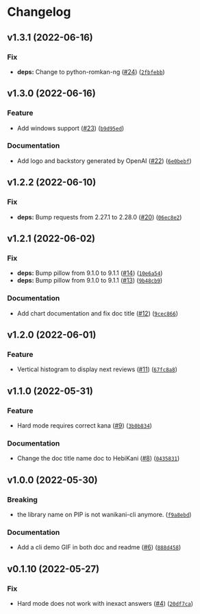 # Changelog

<!--next-version-placeholder-->

## v1.3.1 (2022-06-16)
### Fix
* **deps:** Change to python-romkan-ng ([#24](https://github.com/ajite/hebikani/issues/24)) ([`2fbfebb`](https://github.com/ajite/hebikani/commit/2fbfebb249bb39bc0f0039a6ce4620cae8eac60a))

## v1.3.0 (2022-06-16)
### Feature
* Add windows support ([#23](https://github.com/ajite/hebikani/issues/23)) ([`b9d95ed`](https://github.com/ajite/hebikani/commit/b9d95ed22d16f5b56577f15bdc5f2b56b3f087ad))

### Documentation
* Add logo and backstory generated by OpenAI ([#22](https://github.com/ajite/hebikani/issues/22)) ([`6e0bebf`](https://github.com/ajite/hebikani/commit/6e0bebf13944c9938f8feb15e60d283a15508645))

## v1.2.2 (2022-06-10)
### Fix
* **deps:** Bump requests from 2.27.1 to 2.28.0 ([#20](https://github.com/ajite/hebikani/issues/20)) ([`06ec8e2`](https://github.com/ajite/hebikani/commit/06ec8e2f8fd82e539ea4547d6290d2199972952a))

## v1.2.1 (2022-06-02)
### Fix
* **deps:** Bump pillow from 9.1.0 to 9.1.1 ([#14](https://github.com/ajite/hebikani/issues/14)) ([`10e6a54`](https://github.com/ajite/hebikani/commit/10e6a549185976321b307d8a1d994d2744d6b88c))
* **deps:** Bump pillow from 9.1.0 to 9.1.1 ([#13](https://github.com/ajite/hebikani/issues/13)) ([`9b48cb9`](https://github.com/ajite/hebikani/commit/9b48cb9a933bab058342938a43c4ca9349775b75))

### Documentation
* Add chart documentation and fix doc title ([#12](https://github.com/ajite/hebikani/issues/12)) ([`9cec866`](https://github.com/ajite/hebikani/commit/9cec866d368f642afa9d177b3e9423c0aab72d73))

## v1.2.0 (2022-06-01)
### Feature
* Vertical histogram to display next reviews ([#11](https://github.com/ajite/hebikani/issues/11)) ([`67fc8a8`](https://github.com/ajite/hebikani/commit/67fc8a846ab34ec478c7937a69d8401720839792))

## v1.1.0 (2022-05-31)
### Feature
* Hard mode requires correct kana ([#9](https://github.com/ajite/hebikani/issues/9)) ([`3b0b834`](https://github.com/ajite/hebikani/commit/3b0b8347d8d1ef1d9dd6636b61a295d560b1dae1))

### Documentation
* Change the doc title name doc to HebiKani ([#8](https://github.com/ajite/hebikani/issues/8)) ([`0435831`](https://github.com/ajite/hebikani/commit/0435831d22c721c85669d0539b9d2ac2f8d830b4))

## v1.0.0 (2022-05-30)
### Breaking
* the library name on PIP is not wanikani-cli anymore. ([`f9a8ebd`](https://github.com/ajite/hebikani/commit/f9a8ebda6c11d772676c1a2edfd711fd83e6ba9d))

### Documentation
* Add a cli demo GIF in both doc and readme ([#6](https://github.com/ajite/hebikani/issues/6)) ([`888d458`](https://github.com/ajite/hebikani/commit/888d45888dcc8f8ac608c9e06f2fae44a052fe09))

## v0.1.10 (2022-05-27)
### Fix
* Hard mode does not work with inexact answers ([#4](https://github.com/ajite/hebikani/issues/4)) ([`20df7ca`](https://github.com/ajite/hebikani/commit/20df7caa96d6f1f01f8a49054be51c9d14d51592))
